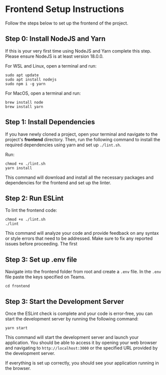 # Frontend Setup Instructions

Follow the steps below to set up the frontend of the project.

## Step 0: Install NodeJS and Yarn

If this is your very first time using NodeJS and Yarn complete this step. Please ensure NodeJS is at least version 18.0.0.

For WSL and Linux, open a terminal and run:
```shell
sudo apt update
sudo apt install nodejs
sudo npm i -g yarn
```

For MacOS, open a terminal and run:
```shell
brew install node
brew install yarn
```

## Step 1: Install Dependencies

If you have newly cloned a project, open your terminal and navigate to the project's <b>frontend</b> directory. Then, run the following command to install the required dependencies using yarn and set up `./lint.sh`.

Run:
```shell
chmod +x ./lint.sh
yarn install
```

This command will download and install all the necessary packages and dependencies for the frontend and set up the linter.

## Step 2: Run ESLint

To lint the frontend code:

```shell
chmod +x ./lint.sh
./lint
```

This command will analyze your code and provide feedback on any syntax or style errors that need to be addressed. Make sure to fix any reported issues before proceeding. The first

## Step 3: Set up .env file

Navigate into the frontend folder from root and create a `.env` file. In the `.env` file paste the keys specified on Teams.
```shell
cd frontend
```

## Step 3: Start the Development Server

Once the ESLint check is complete and your code is error-free, you can start the development server by running the following command:

```shell
yarn start
```

This command will start the development server and launch your application. You should be able to access it by opening your web browser and navigating to `http://localhost:3000` or the specified URL provided by the development server.

If everything is set up correctly, you should see your application running in the browser.

